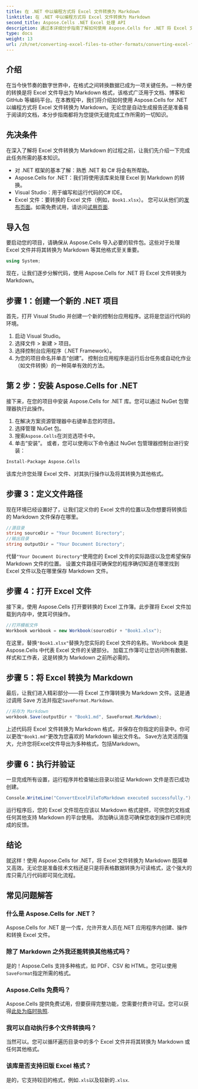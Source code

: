 ```yaml
---
title: 在 .NET 中以编程方式将 Excel 文件转换为 Markdown
linktitle: 在 .NET 中以编程方式将 Excel 文件转换为 Markdown
second_title: Aspose.Cells .NET Excel 处理 API
description: 通过本详细分步指南了解如何使用 Aspose.Cells for .NET 将 Excel 文件转换为 Markdown 格式。通过轻松的文件转换提高工作效率。
type: docs
weight: 13
url: /zh/net/converting-excel-files-to-other-formats/converting-excel-file-to-markdown/
---
```

## 介绍

在当今快节奏的数字世界中，在格式之间转换数据已成为一项关键任务。一种方便的转换是将 Excel 文件导出为 Markdown 格式，该格式广泛用于文档、博客和 GitHub 等编码平台。在本教程中，我们将介绍如何使用 Aspose.Cells for .NET 以编程方式将 Excel 文件转换为 Markdown。无论您是自动生成报告还是准备易于阅读的文档，本分步指南都将为您提供无缝完成工作所需的一切知识。
## 先决条件
在深入了解将 Excel 文件转换为 Markdown 的过程之前，让我们先介绍一下完成此任务所需的基本知识。
- 对 .NET 框架的基本了解：熟悉 .NET 和 C# 将会有所帮助。
- Aspose.Cells for .NET：我们将使用该库来处理 Excel 到 Markdown 的转换。
- Visual Studio：用于编写和运行代码的C# IDE。
-  Excel 文件：要转换的 Excel 文件（例如，`Book1.xlsx`）。
您可以从他们的[发布页面](https://releases.aspose.com/cells/net/)。如需免费试用，请访问[试用页面](https://releases.aspose.com/).
## 导入包
要启动您的项目，请确保从 Aspose.Cells 导入必要的软件包。这些对于处理 Excel 文件并将其转换为 Markdown 等其他格式至关重要。
```csharp
using System;
```

现在，让我们逐步分解代码，使用 Aspose.Cells for .NET 将 Excel 文件转换为 Markdown。
## 步骤 1：创建一个新的 .NET 项目
首先，打开 Visual Studio 并创建一个新的控制台应用程序。这将是您运行代码的环境。
1. 启动 Visual Studio。
2. 选择文件 > 新建 > 项目。
3. 选择控制台应用程序（.NET Framework）。
4. 为您的项目命名并单击“创建”。
控制台应用程序是运行后台任务或自动化作业（如文件转换）的一种简单有效的方法。
## 第 2 步：安装 Aspose.Cells for .NET
接下来，在您的项目中安装 Aspose.Cells for .NET 库。您可以通过 NuGet 包管理器执行此操作。
1. 在解决方案资源管理器中右键单击您的项目。
2. 选择管理 NuGet 包。
3. 搜索`Aspose.Cells`在浏览选项卡中。
4. 单击“安装”。
或者，您可以使用以下命令通过 NuGet 包管理器控制台进行安装：
```bash
Install-Package Aspose.Cells
```
该库允许您处理 Excel 文件、对其执行操作以及将其转换为其他格式。
## 步骤 3：定义文件路径
现在环境已经设置好了，让我们定义你的 Excel 文件的位置以及你想要将转换后的 Markdown 文件保存在哪里。
```csharp
//源目录
string sourceDir = "Your Document Directory";
//输出目录
string outputDir = "Your Document Directory";
```
代替`"Your Document Directory"`使用您的 Excel 文件的实际路径以及您希望保存 Markdown 文件的位置。
设置文件路径可确保您的程序确切知道在哪里找到 Excel 文件以及在哪里保存 Markdown 文件。
## 步骤 4：打开 Excel 文件
接下来，使用 Aspose.Cells 打开要转换的 Excel 工作簿。此步骤将 Excel 文件加载到内存中，使其可供操作。
```csharp
//打开模板文件
Workbook workbook = new Workbook(sourceDir + "Book1.xlsx");
```
在这里，替换`"Book1.xlsx"`替换为您实际的 Excel 文件的名称。Workbook 类是 Aspose.Cells 中代表 Excel 文件的关键部分。
加载工作簿可让您访问所有数据、样式和工作表，这是转换为 Markdown 之前所必需的。
## 步骤 5：将 Excel 转换为 Markdown
最后，让我们进入精彩部分——将 Excel 工作簿转换为 Markdown 文件。这是通过调用 Save 方法并指定`SaveFormat.Markdown`.
```csharp
//另存为 Markdown
workbook.Save(outputDir + "Book1.md", SaveFormat.Markdown);
```
上述代码将 Excel 文件转换为 Markdown 格式，并保存在你指定的目录中。你可以更改`"Book1.md"`更改为您喜欢的 Markdown 输出文件名。
Save方法灵活而强大，允许您将Excel文件导出为多种格式，包括Markdown。
## 步骤 6：执行并验证
一旦完成所有设置，运行程序并检查输出目录以验证 Markdown 文件是否已成功创建。
```csharp
Console.WriteLine("ConvertExcelFileToMarkdown executed successfully.");
```
运行程序后，您的 Excel 文件现在应该以 Markdown 格式提供，可供您的文档或任何其他支持 Markdown 的平台使用。
添加确认消息可确保您收到操作已顺利完成的反馈。
## 结论
就这样！使用 Aspose.Cells for .NET，将 Excel 文件转换为 Markdown 既简单又高效。无论您是准备技术文档还是只是将表格数据转换为可读格式，这个强大的库只需几行代码即可简化流程。 
## 常见问题解答
### 什么是 Aspose.Cells for .NET？  
Aspose.Cells for .NET 是一个库，允许开发人员在.NET 应用程序内创建、操作和转换 Excel 文件。
### 除了 Markdown 之外我还能转换其他格式吗？  
是的！Aspose.Cells 支持多种格式，如 PDF、CSV 和 HTML。您可以使用`SaveFormat`指定所需的格式。
### Aspose.Cells 免费吗？  
 Aspose.Cells 提供免费试用，但要获得完整功能，您需要付费许可证。您可以获得[此处为临时执照](https://purchase.aspose.com/temporary-license/).
### 我可以自动执行多个文件转换吗？  
当然可以。您可以循环遍历目录中的多个 Excel 文件并将其转换为 Markdown 或任何其他格式。
### 该库是否支持旧版 Excel 格式？  
是的，它支持较旧的格式，例如`.xls`以及较新的`.xlsx`.